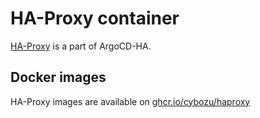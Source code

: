 HA-Proxy container
===================

[HA-Proxy](https://www.haproxy.org/) is a part of ArgoCD-HA.


Docker images
-------------

HA-Proxy images are available on [ghcr.io/cybozu/haproxy](https://ghcr.io/cybozu/haproxy)
